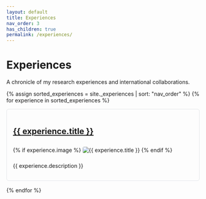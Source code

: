 ```yaml
---
layout: default
title: Experiences
nav_order: 3
has_children: true
permalink: /experiences/
---
```


# Experiences

A chronicle of my research experiences and international collaborations.

{% assign sorted_experiences = site._experiences | sort: "nav_order" %}
{% for experience in sorted_experiences %}
<div class="experience-card">
  <h2><a href="{{ experience.url | relative_url }}">{{ experience.title }}</a></h2>
  {% if experience.image %}
  <img src="{{ experience.image | relative_url }}" alt="{{ experience.title }}" class="experience-image">
  {% endif %}
  <p>{{ experience.description }}</p>
</div>
{% endfor %}

<style>
.experience-card {
    border: 1px solid #e1e4e8;
    border-radius: 6px;
    padding: 16px;
    margin-bottom: 16px;
}

.experience-image {
    max-width: 100%;
    height: auto;
    margin: 10px 0;
    border-radius: 4px;
}
</style>
